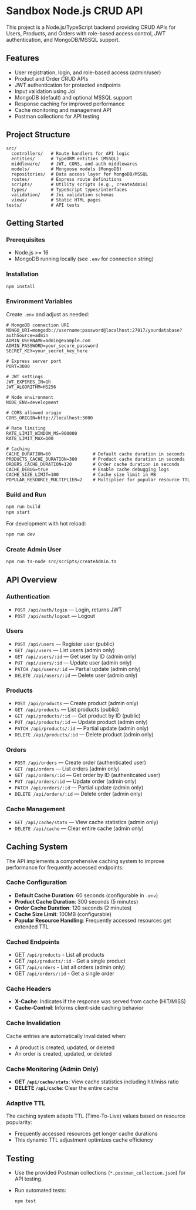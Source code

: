# Sandbox Node.js CRUD API

This project is a Node.js/TypeScript backend providing CRUD APIs for Users, Products, and Orders with role-based access control, JWT authentication, and MongoDB/MSSQL support.

## Features

- User registration, login, and role-based access (admin/user)
- Product and Order CRUD APIs
- JWT authentication for protected endpoints
- Input validation using Joi
- MongoDB (default) and optional MSSQL support
- Response caching for improved performance
- Cache monitoring and management API
- Postman collections for API testing

## Project Structure

```
src/
  controllers/   # Route handlers for API logic
  entities/      # TypeORM entities (MSSQL)
  middleware/    # JWT, CORS, and auth middlewares
  models/        # Mongoose models (MongoDB)
  repositories/  # Data access layer for MongoDB/MSSQL
  routes/        # Express route definitions
  scripts/       # Utility scripts (e.g., createAdmin)
  types/         # TypeScript types/interfaces
  validation/    # Joi validation schemas
  views/         # Static HTML pages
tests/           # API tests
```

## Getting Started

### Prerequisites

- Node.js >= 16
- MongoDB running locally (see `.env` for connection string)

### Installation

```sh
npm install
```

### Environment Variables

Create `.env` and adjust as needed:

```
# MongoDB connection URI
MONGO_URI=mongodb://username:password@localhost:27017/yourdatabase?authSource=admin
ADMIN_USERNAME=admin@example.com
ADMIN_PASSWORD=your_secure_password
SECRET_KEY=your_secret_key_here

# Express server port
PORT=3000

# JWT settings
JWT_EXPIRES_IN=1h
JWT_ALGORITHM=HS256

# Node environment
NODE_ENV=development

# CORS allowed origin
CORS_ORIGIN=http://localhost:3000

# Rate limiting
RATE_LIMIT_WINDOW_MS=900000
RATE_LIMIT_MAX=100

# Caching
CACHE_DURATION=60                # Default cache duration in seconds
PRODUCTS_CACHE_DURATION=300      # Product cache duration in seconds
ORDERS_CACHE_DURATION=120        # Order cache duration in seconds
CACHE_DEBUG=true                 # Enable cache debugging logs
CACHE_SIZE_LIMIT=100             # Cache size limit in MB
POPULAR_RESOURCE_MULTIPLIER=2    # Multiplier for popular resource TTL
```

### Build and Run

```sh
npm run build
npm start
```

For development with hot reload:

```sh
npm run dev
```

### Create Admin User

```sh
npm run ts-node src/scripts/createAdmin.ts
```

## API Overview

### Authentication

- `POST /api/auth/login` — Login, returns JWT
- `POST /api/auth/logout` — Logout

### Users

- `POST /api/users` — Register user (public)
- `GET /api/users` — List users (admin only)
- `GET /api/users/:id` — Get user by ID (admin only)
- `PUT /api/users/:id` — Update user (admin only)
- `PATCH /api/users/:id` — Partial update (admin only)
- `DELETE /api/users/:id` — Delete user (admin only)

### Products

- `POST /api/products` — Create product (admin only)
- `GET /api/products` — List products (public)
- `GET /api/products/:id` — Get product by ID (public)
- `PUT /api/products/:id` — Update product (admin only)
- `PATCH /api/products/:id` — Partial update (admin only)
- `DELETE /api/products/:id` — Delete product (admin only)

### Orders

- `POST /api/orders` — Create order (authenticated user)
- `GET /api/orders` — List orders (admin only)
- `GET /api/orders/:id` — Get order by ID (authenticated user)
- `PUT /api/orders/:id` — Update order (admin only)
- `PATCH /api/orders/:id` — Partial update (admin only)
- `DELETE /api/orders/:id` — Delete order (admin only)

### Cache Management

- `GET /api/cache/stats` — View cache statistics (admin only)
- `DELETE /api/cache` — Clear entire cache (admin only)

## Caching System

The API implements a comprehensive caching system to improve performance for frequently accessed endpoints:

### Cache Configuration

- **Default Cache Duration**: 60 seconds (configurable in `.env`)
- **Product Cache Duration**: 300 seconds (5 minutes)
- **Order Cache Duration**: 120 seconds (2 minutes)
- **Cache Size Limit**: 100MB (configurable)
- **Popular Resource Handling**: Frequently accessed resources get extended TTL

### Cached Endpoints

- GET `/api/products` - List all products
- GET `/api/products/:id` - Get a single product
- GET `/api/orders` - List all orders (admin only)
- GET `/api/orders/:id` - Get a single order

### Cache Headers

- **X-Cache**: Indicates if the response was served from cache (HIT/MISS)
- **Cache-Control**: Informs client-side caching behavior

### Cache Invalidation

Cache entries are automatically invalidated when:

- A product is created, updated, or deleted
- An order is created, updated, or deleted

### Cache Monitoring (Admin Only)

- **GET `/api/cache/stats`**: View cache statistics including hit/miss ratio
- **DELETE `/api/cache`**: Clear the entire cache

### Adaptive TTL

The caching system adapts TTL (Time-To-Live) values based on resource popularity:

- Frequently accessed resources get longer cache durations
- This dynamic TTL adjustment optimizes cache efficiency

## Testing

- Use the provided Postman collections (`*.postman_collection.json`) for API testing.
- Run automated tests:

  ```sh
  npm test
  ```

##

